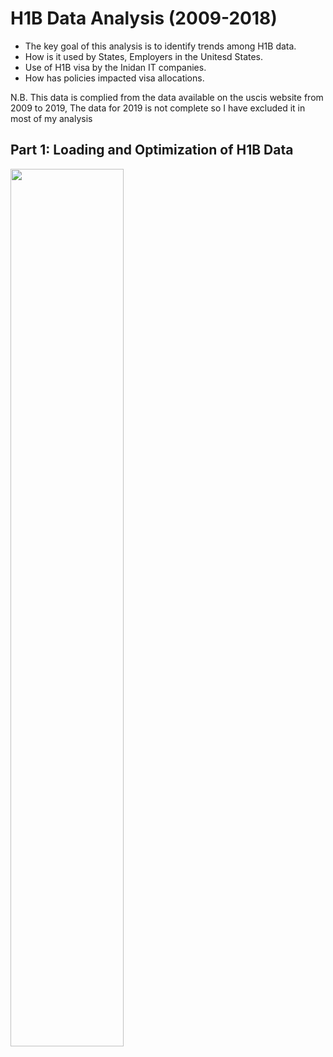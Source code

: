 # H1B Data Analysis (2009-2018)

- The key goal of this analysis is to identify trends among H1B data.
- How is it used by States, Employers in the Unitesd States.
- Use of H1B visa by the Inidan IT companies.
- How has policies impacted visa allocations.


N.B. This data is complied from the data available on the uscis website from 2009 to 2019, The data for 2019 is not complete so I have excluded it in most of my analysis

## Part 1: Loading and Optimization of H1B Data

<img src="https://github.com/ankit-kothari/data_science_journey/blob/master/github_images/newplot.png" height="60%" width="60%">
